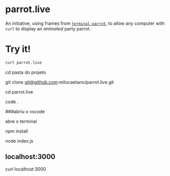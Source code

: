 # parrot.live

An initiative, using frames from [`terminal-parrot`](https://github.com/jmhobbs/terminal-parrot), to allow any computer with `curl` to display an _animated_ party parrot.

# Try it!
```bash
curl parrot.live
```
cd pasta do projeto

git clone git@github.com:milocaetano/parrot.live.git

cd parrot.live

code . 

###abriu o vscode

abre o terminal 

npm install 

node index.js

## localhost:3000


curl localhost:3000





